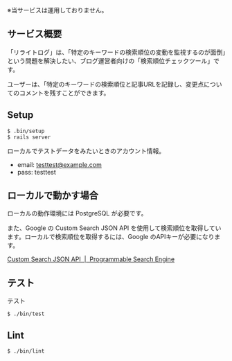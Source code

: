 ※当サービスは運用しておりません。

## サービス概要

「リライトログ」は、「特定のキーワードの検索順位の変動を監視するのが面倒」という問題を解決したい、ブログ運営者向けの「検索順位チェックツール」です。

ユーザーは、「特定のキーワードの検索順位と記事URLを記録し、変更点についてのコメントを残すことができます。

## Setup

```
$ .bin/setup
$ rails server
```

ローカルでテストデータをみたいときのアカウント情報。

- email: testtest@example.com
- pass: testtest

## ローカルで動かす場合

ローカルの動作環境には PostgreSQL が必要です。

また、Google の Custom Search JSON API を使用して検索順位を取得しています。ローカルで検索順位を取得するには、Google のAPIキーが必要になります。

[Custom Search JSON API  \|  Programmable Search Engine](https://developers.google.com/custom-search/v1/overview)

## テスト

テスト
```
$ ./bin/test
```

## Lint

```
$ ./bin/lint
```
